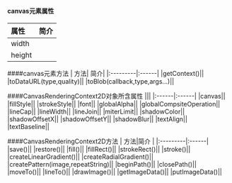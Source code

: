 
#### canvas元素属性
| 属性| 简介|
|:---------|:------|
|width||
|height||


####canvas元素方法
| 方法| 简介|
|:---------|:------|
|getContext()||
|toDataURL(type,quality)||
|toBlob(callback,type,args...)||


####CanvasRenderingContext2D对象所含属性
|||
|:------|:------|
|canvas||
|fillStyle||
|strokeStyle||
|font||
|globalAlpha||
|globalCompsiteOperation||
|lineCap||
|lineWidth||
|lineJoin||
|miterLimit||
|shadowColor||
|shadowOffsetX||
|shadowOffsetY||
|shadowBlur||
|textAlign||
|textBaseline||


####CanvasRenderingContext2D方法
| 方法|简介 |
|:---------|:------|
|save()||
|restore()||
|fill()||
|fillRect()||
|strokeRect()||
|stroke()||
|createLinearGradient()||
|createRadialGradient()||
|createPattern(image,repeatString)||
|beginPath()||
|closePath()||
|moveTo()||
|lineTo()||
|drawImage()||
|getImageData()||
|putImageData()||
